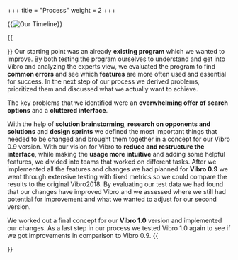 +++
title = "Process"
weight = 2
+++

{{<image src="timeline.png" alt="Our Timeline">}}



{{<section title="Development">}}
Our starting point was an already **existing program** which we wanted to improve. By both testing the program ourselves to understand and get into Vibro and analyzing the experts view, we evaluated the program to find **common errors** and see which **features** are more often used and essential for success. In the next step of our process we derived problems, prioritized them and discussed what we actually want to achieve.

The key problems that we identified were an **overwhelming offer of search options** and a **cluttered interface**.

With the help of **solution brainstorming**, **research on opponents and solutions** and **design sprints** we defined the most important things that needed to be changed and brought them together in a concept for our Vibro 0.9 version.
With our vision for Vibro to **reduce and restructure the interface**, while making the **usage more intuitive** and adding some helpful features, we divided into teams that worked on different tasks.
After we implemented all the features and changes we had planned for **Vibro 0.9** we went through extensive testing with fixed metrics so we could compare the results to the original Vibro2018. By evaluating our test data we had found that our changes have improved Vibro and we assessed where we still had potential for improvement and what we wanted to adjust for our second version.

We worked out a final concept for our **Vibro 1.0** version and implemented our changes. As a last step in our process we tested Vibro 1.0 again to see if we got improvements in comparison to Vibro 0.9.
{{</section>}}
